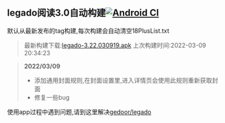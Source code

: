 ## legado阅读3.0自动构建[![Android CI](https://github.com/10bits/gedoor-Build/workflows/Android%20CI/badge.svg)](https://github.com/10bits/gedoor-Build/actions)

默认从最新发布的tag构建,每次构建会自动清空18PlusList.txt

> 最新构建下载:[legado-3.22.030919.apk](https://github.com/imgblz/gedoor-Build/releases/download/legado-3.22.030919/legado-3.22.030919.apk) 上次构建时间:2022-03-09 20:34:23
<!--start-->
> **2022/03/09**
> 
> * 添加通用封面规则,在封面设置里,进入详情页会使用此规则重新获取封面
> * 修复一些bug
<!--end-->
  
使用app过程中遇到问题,请到这里解决[gedoor/legado](https://github.com/gedoor/legado/issues)

